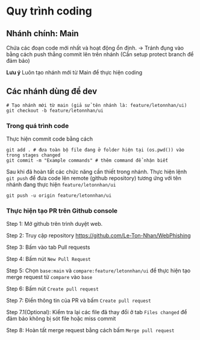# Quy trình coding

## Nhánh chính: **Main**
Chứa các đoạn code mới nhất và hoạt động ổn định. 
-> Tránh đụng vào bằng cách push thẳng commit lên trên nhánh (Cần setup protect branch để đảm bảo)

**Lưu ý** Luôn tạo nhánh mới từ Main để thực hiện coding

## Các nhánh dùng để dev

```shell
# Tạo nhánh mới từ main (giả sử tên nhánh là: feature/letonnhan/ui)
git checkout -b feature/letonnhan/ui
```

### Trong quá trình code

Thực hiện commit code bằng cách 

```shell
git add . # đưa toàn bộ file đang ở folder hiện tại (os.pwd()) vào trong stages changed
git commit -m "Example commands" # thêm command để nhận biết
```

Sau khi đã hoàn tất các chức năng cần thiết trong nhánh. Thực hiện lệnh `git push` để đưa code lên remote (github repository) tương ứng với tên nhánh đang thực hiện `feature/letonnhan/ui`

```shell
git push -u origin feature/letonnhan/ui
```

### Thực hiện tạo PR trên Github console

Step 1: Mở github trên trình duyệt web.

Step 2: Truy cập repository https://github.com/Le-Ton-Nhan/WebPhishing

Step 3: Bấm vào tab Pull requests

Step 4: Bấm nút `New Pull Request`

Step 5: Chọn `base:main` và `compare:feature/letonnhan/ui` để thực hiện tạo merge request từ `compare` vào `base`

Step 6: Bấm nút `Create pull request`

Step 7: Điền thông tin của PR và bấm `Create pull request`

Step 7.1(Optional): Kiểm tra lại các file đã thay đổi ở tab `Files changed` để đảm bảo không bị sót file hoặc miss commit

Step 8: Hoàn tất merge request bằng cách bấm `Merge pull request`






